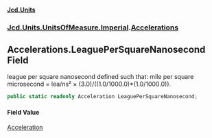 #### [Jcd.Units](index 'index')
### [Jcd.Units.UnitsOfMeasure.Imperial](Jcd.Units.UnitsOfMeasure.Imperial 'Jcd.Units.UnitsOfMeasure.Imperial').[Accelerations](Accelerations 'Jcd.Units.UnitsOfMeasure.Imperial.Accelerations')

## Accelerations.LeaguePerSquareNanosecond Field

league per square nanosecond defined such that: mile per square microsecond = lea/ns² ×
(3.0)/((1.0/1000.0)*(1.0/1000.0)).

```csharp
public static readonly Acceleration LeaguePerSquareNanosecond;
```

#### Field Value
[Acceleration](Acceleration 'Jcd.Units.UnitTypes.Acceleration')